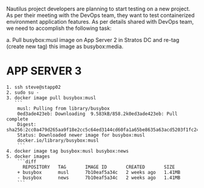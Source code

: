 Nautilus project developers are planning to start testing on a new project. 
As per their meeting with the DevOps team, they want to test containerized 
environment application features. As per details shared with DevOps team, 
we need to accomplish the following task:

a. Pull busybox:musl image on App Server 2 in Stratos DC and re-tag 
(create new tag) this image as busybox:media.

APP SERVER 3
=============
    1. ssh steve@stapp02
    2. sudo su -
    3. docker image pull busybox:musl
       ```
        musl: Pulling from library/busybox
        0ed3ade423eb: Downloading  9.583kB/858.2k0ed3ade423eb: Pull complete 
        Digest: sha256:2cc0a479d265aa9f18e2cc5c64ed3144cd60fa1a65be8635a63acd5203f1fc24
        Status: Downloaded newer image for busybox:musl
        docker.io/library/busybox:musl
        ```
    4. docker image tag busybox:musl busybox:news
    5. docker images
        ```diff
          REPOSITORY   TAG       IMAGE ID       CREATED       SIZE
        + busybox      musl      7b10eaf5a34c   2 weeks ago   1.41MB
        - busybox      news      7b10eaf5a34c   2 weeks ago   1.41MB
        ```